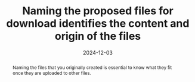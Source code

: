 ---
title: Naming the proposed files for download identifies the content and origin of the files
abstract: Naming the files that you originally created is essential to know what they fit once they are uploaded to other files.
categories:
  - Links
agrege: O4145-E050
opquast: 4 145
indiceebook: "50"
description: Rule 050
before: "049"
weight: "050"
after: "051"
actif: "1"
layout: rules
date: 2024-12-03
tags:
  - Trust
  - Usability
objectif:
  - Enhance File Identification
  - Avoid confusions
Meo:
  - For each downloadable file you originated from, use a filename explicitly mentioning the editor structure to identify it and have an idea of the nature of the content.
Controle:
  - Check for each file you originally uploaded to, that the filename explicitly mentions the editor structure and the nature of the content.
epubcheck: null
ace: null
humancheck: true
ReadiumGoToolkit: null
Source:
  - Opquast
Referentiel:
  - N/A
steps:
  - Design
  - Editorial
---